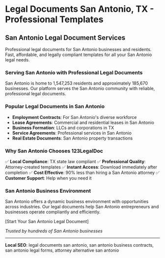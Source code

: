 # Legal Documents San Antonio, TX - Professional Templates

## San Antonio Legal Document Services

Professional legal documents for San Antonio businesses and residents. Fast, affordable, and legally compliant templates for all your San Antonio legal needs.

### Serving San Antonio with Professional Legal Documents

San Antonio is home to 1,547,253 residents and approximately 185,670 businesses. Our platform serves the San Antonio community with reliable, professional legal documents.

### Popular Legal Documents in San Antonio

- **Employment Contracts**: For San Antonio's diverse workforce
- **Lease Agreements**: Commercial and residential leases in San Antonio
- **Business Formation**: LLCs and corporations in TX
- **Service Agreements**: Professional services in San Antonio
- **Real Estate Documents**: San Antonio property transactions

### Why San Antonio Chooses 123LegalDoc

✅ **Local Compliance**: TX state law compliant
✅ **Professional Quality**: Attorney-created templates
✅ **Instant Access**: Download immediately after completion
✅ **Cost Effective**: 90% less than hiring a San Antonio attorney
✅ **Customer Support**: Help when you need it

### San Antonio Business Environment

San Antonio offers a dynamic business environment with opportunities across industries. Our legal documents help San Antonio entrepreneurs and businesses operate compliantly and efficiently.

[Start Your San Antonio Legal Document]

_Trusted by hundreds of San Antonio businesses_

---

**Local SEO**: legal documents san antonio, san antonio business contracts, san antonio legal forms, attorney alternative san antonio
